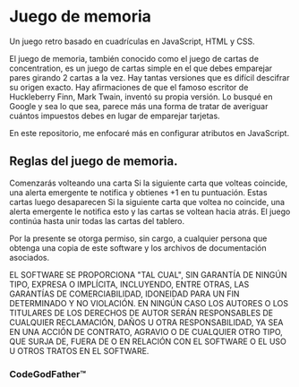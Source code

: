 # Juego de memoria

Un juego retro basado en cuadrículas en JavaScript, HTML y CSS.

El juego de memoria, también conocido como el juego de cartas de concentration, es un juego de cartas simple en el que debes emparejar pares girando 2 cartas a la vez. Hay tantas versiones que es difícil descifrar su origen exacto. Hay afirmaciones de que el famoso escritor de Huckleberry Finn, Mark Twain, inventó su propia versión. Lo busqué en Google y sea lo que sea, parece más una forma de tratar de averiguar cuántos impuestos debes en lugar de emparejar tarjetas.

En este repositorio, me enfocaré más en configurar atributos en JavaScript.

## Reglas del juego de memoria.

Comenzarás volteando una carta
Si la siguiente carta que volteas coincide, una alerta emergente te notifica y obtienes +1 en tu puntuación.
Estas cartas luego desaparecen
Si la siguiente carta que voltea no coincide, una alerta emergente le notifica esto y las cartas se voltean hacia atrás.
El juego continúa hasta unir todas las cartas del tablero.

Por la presente se otorga permiso, sin cargo, a cualquier persona que obtenga una copia de este software y los archivos de documentación asociados.

EL SOFTWARE SE PROPORCIONA "TAL CUAL", SIN GARANTÍA DE NINGÚN TIPO, EXPRESA O IMPLÍCITA, INCLUYENDO, ENTRE OTRAS, LAS GARANTÍAS DE COMERCIABILIDAD, IDONEIDAD PARA UN FIN DETERMINADO Y NO VIOLACIÓN. EN NINGÚN CASO LOS AUTORES O LOS TITULARES DE LOS DERECHOS DE AUTOR SERÁN RESPONSABLES DE CUALQUIER RECLAMACIÓN, DAÑOS U OTRA RESPONSABILIDAD, YA SEA EN UNA ACCIÓN DE CONTRATO, AGRAVIO O DE CUALQUIER OTRO TIPO, QUE SURJA DE, FUERA DE O EN RELACIÓN CON EL SOFTWARE O EL USO U OTROS TRATOS EN EL SOFTWARE.

### CodeGodFather™
